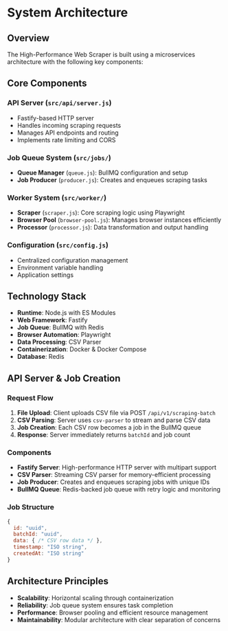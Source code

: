 # System Architecture

## Overview

The High-Performance Web Scraper is built using a microservices architecture with the following key components:

## Core Components

### API Server (`src/api/server.js`)
- Fastify-based HTTP server
- Handles incoming scraping requests
- Manages API endpoints and routing
- Implements rate limiting and CORS

### Job Queue System (`src/jobs/`)
- **Queue Manager** (`queue.js`): BullMQ configuration and setup
- **Job Producer** (`producer.js`): Creates and enqueues scraping tasks

### Worker System (`src/worker/`)
- **Scraper** (`scraper.js`): Core scraping logic using Playwright
- **Browser Pool** (`browser-pool.js`): Manages browser instances efficiently
- **Processor** (`processor.js`): Data transformation and output handling

### Configuration (`src/config.js`)
- Centralized configuration management
- Environment variable handling
- Application settings

## Technology Stack

- **Runtime**: Node.js with ES Modules
- **Web Framework**: Fastify
- **Job Queue**: BullMQ with Redis
- **Browser Automation**: Playwright
- **Data Processing**: CSV Parser
- **Containerization**: Docker & Docker Compose
- **Database**: Redis

## API Server & Job Creation

### Request Flow
1. **File Upload**: Client uploads CSV file via POST `/api/v1/scraping-batch`
2. **CSV Parsing**: Server uses `csv-parser` to stream and parse CSV data
3. **Job Creation**: Each CSV row becomes a job in the BullMQ queue
4. **Response**: Server immediately returns `batchId` and job count

### Components
- **Fastify Server**: High-performance HTTP server with multipart support
- **CSV Parser**: Streaming CSV parser for memory-efficient processing
- **Job Producer**: Creates and enqueues scraping jobs with unique IDs
- **BullMQ Queue**: Redis-backed job queue with retry logic and monitoring

### Job Structure
```javascript
{
  id: "uuid",
  batchId: "uuid",
  data: { /* CSV row data */ },
  timestamp: "ISO string",
  createdAt: "ISO string"
}
```

## Architecture Principles

- **Scalability**: Horizontal scaling through containerization
- **Reliability**: Job queue system ensures task completion
- **Performance**: Browser pooling and efficient resource management
- **Maintainability**: Modular architecture with clear separation of concerns
